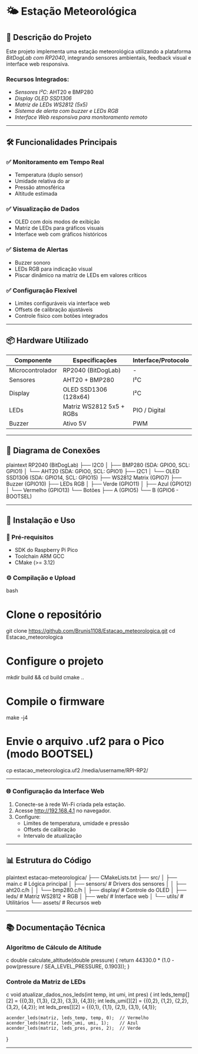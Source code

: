 # 🌤️ Estação Meteorológica

## 📝 Descrição do Projeto

Este projeto implementa uma estação meteorológica utilizando a plataforma *BitDogLab com RP2040*, integrando sensores ambientais, feedback visual e interface web responsiva. 

### Recursos Integrados:
- *Sensores I²C*: AHT20 e BMP280
- *Display OLED SSD1306*
- *Matriz de LEDs WS2812 (5x5)*
- *Sistema de alerta com buzzer e LEDs RGB*
- *Interface Web responsiva para monitoramento remoto*

---

## 🛠️ Funcionalidades Principais

### ✅ Monitoramento em Tempo Real
- Temperatura (duplo sensor)
- Umidade relativa do ar
- Pressão atmosférica
- Altitude estimada

### ✅ Visualização de Dados
- OLED com dois modos de exibição
- Matriz de LEDs para gráficos visuais
- Interface web com gráficos históricos

### ✅ Sistema de Alertas
- Buzzer sonoro
- LEDs RGB para indicação visual
- Piscar dinâmico na matriz de LEDs em valores críticos

### ✅ Configuração Flexível
- Limites configuráveis via interface web
- Offsets de calibração ajustáveis
- Controle físico com botões integrados

---

## 📦 Hardware Utilizado

| Componente        | Especificações               | Interface/Protocolo |
|-------------------|------------------------------|---------------------|
| Microcontrolador  | RP2040 (BitDogLab)           | -                   |
| Sensores          | AHT20 + BMP280               | I²C                 |
| Display           | OLED SSD1306 (128x64)        | I²C                 |
| LEDs              | Matriz WS2812 5x5 + RGBs     | PIO / Digital       |
| Buzzer            | Ativo 5V                     | PWM                 |

---

## 🔌 Diagrama de Conexões

plaintext
RP2040 (BitDogLab)
├── I2C0
│   ├── BMP280 (SDA: GPIO0, SCL: GPIO1)
│   └── AHT20 (SDA: GPIO0, SCL: GPIO1)
├── I2C1
│   └── OLED SSD1306 (SDA: GPIO14, SCL: GPIO15)
├── WS2812 Matrix (GPIO7)
├── Buzzer (GPIO10)
├── LEDs RGB
│   ├── Verde     (GPIO11)
│   ├── Azul      (GPIO12)
│   └── Vermelho  (GPIO13)
└── Botões
    ├── A (GPIO5)
    └── B (GPIO6 - BOOTSEL)


---

## 🚀 Instalação e Uso

### 🔧 Pré-requisitos
- SDK do Raspberry Pi Pico
- Toolchain ARM GCC
- CMake (>= 3.12)

### ⚙️ Compilação e Upload

bash
# Clone o repositório
git clone https://github.com/Brunis1108/Estacao_meteorologica.git
cd Estacao_meteorologica

# Configure o projeto
mkdir build && cd build
cmake ..

# Compile o firmware
make -j4

# Envie o arquivo .uf2 para o Pico (modo BOOTSEL)
cp estacao_meteorologica.uf2 /media/username/RPI-RP2/


---

### 🌐 Configuração da Interface Web

1. Conecte-se à rede Wi-Fi criada pela estação.
2. Acesse http://192.168.4.1 no navegador.
3. Configure:
   - Limites de temperatura, umidade e pressão
   - Offsets de calibração
   - Intervalo de atualização

---

## 📊 Estrutura do Código

plaintext
estacao-meteorologica/
├── CMakeLists.txt
├── src/
│   ├── main.c              # Lógica principal
│   ├── sensors/            # Drivers dos sensores
│   │   ├── aht20.c/h
│   │   └── bmp280.c/h
│   ├── display/            # Controle do OLED
│   ├── leds/               # Matriz WS2812 + RGB
│   ├── web/                # Interface web
│   └── utils/              # Utilitários
└── assets/                 # Recursos web


---

## 📚 Documentação Técnica

### Algoritmo de Cálculo de Altitude

c
double calculate_altitude(double pressure) {
    return 44330.0 * (1.0 - pow(pressure / SEA_LEVEL_PRESSURE, 0.1903));
}


### Controle da Matriz de LEDs

c
void atualizar_dados_nos_leds(int temp, int umi, int pres) {
    int leds_temp[][2] = {{0,3}, {1,3}, {2,3}, {3,3}, {4,3}};
    int leds_umi[][2] = {{0,2}, {1,2}, {2,2}, {3,2}, {4,2}};
    int leds_pres[][2] = {{0,1}, {1,1}, {2,1}, {3,1}, {4,1}};

    acender_leds(matriz, leds_temp, temp, 0);  // Vermelho
    acender_leds(matriz, leds_umi, umi, 1);    // Azul
    acender_leds(matriz, leds_pres, pres, 2);  // Verde
}


---
